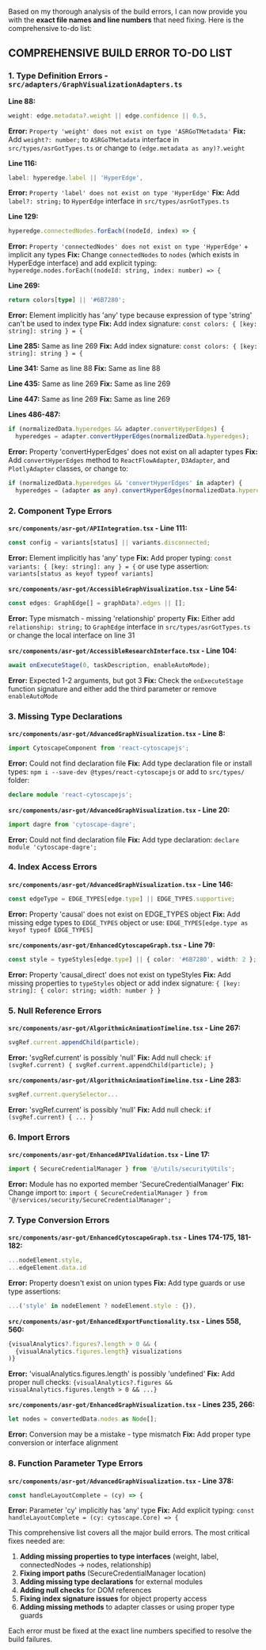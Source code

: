 Based on my thorough analysis of the build errors, I can now provide you with the **exact file names and line numbers** that need fixing. Here is the comprehensive to-do list:

## **COMPREHENSIVE BUILD ERROR TO-DO LIST**

### **1. Type Definition Errors - `src/adapters/GraphVisualizationAdapters.ts`**

**Line 88:** 
```typescript
weight: edge.metadata?.weight || edge.confidence || 0.5,
```
**Error:** `Property 'weight' does not exist on type 'ASRGoTMetadata'`
**Fix:** Add `weight?: number;` to `ASRGoTMetadata` interface in `src/types/asrGotTypes.ts` or change to `(edge.metadata as any)?.weight`

**Line 116:**
```typescript
label: hyperedge.label || 'HyperEdge',
```
**Error:** `Property 'label' does not exist on type 'HyperEdge'`
**Fix:** Add `label?: string;` to `HyperEdge` interface in `src/types/asrGotTypes.ts`

**Line 129:**
```typescript
hyperedge.connectedNodes.forEach((nodeId, index) => {
```
**Error:** `Property 'connectedNodes' does not exist on type 'HyperEdge'` + implicit any types
**Fix:** Change `connectedNodes` to `nodes` (which exists in HyperEdge interface) and add explicit typing: `hyperedge.nodes.forEach((nodeId: string, index: number) => {`

**Line 269:**
```typescript
return colors[type] || '#6B7280';
```
**Error:** Element implicitly has 'any' type because expression of type 'string' can't be used to index type
**Fix:** Add index signature: `const colors: { [key: string]: string } = {`

**Line 285:** Same as line 269
**Fix:** Add index signature: `const colors: { [key: string]: string } = {`

**Line 341:** Same as line 88
**Fix:** Same as line 88

**Line 435:** Same as line 269
**Fix:** Same as line 269

**Line 447:** Same as line 269
**Fix:** Same as line 269

**Lines 486-487:**
```typescript
if (normalizedData.hyperedges && adapter.convertHyperEdges) {
  hyperedges = adapter.convertHyperEdges(normalizedData.hyperedges);
```
**Error:** Property 'convertHyperEdges' does not exist on all adapter types
**Fix:** Add `convertHyperEdges` method to `ReactFlowAdapter`, `D3Adapter`, and `PlotlyAdapter` classes, or change to:
```typescript
if (normalizedData.hyperedges && 'convertHyperEdges' in adapter) {
  hyperedges = (adapter as any).convertHyperEdges(normalizedData.hyperedges);
```

### **2. Component Type Errors**

**`src/components/asr-got/APIIntegration.tsx` - Line 111:**
```typescript
const config = variants[status] || variants.disconnected;
```
**Error:** Element implicitly has 'any' type
**Fix:** Add proper typing: `const variants: { [key: string]: any } = {` or use type assertion: `variants[status as keyof typeof variants]`

**`src/components/asr-got/AccessibleGraphVisualization.tsx` - Line 54:**
```typescript
const edges: GraphEdge[] = graphData?.edges || [];
```
**Error:** Type mismatch - missing 'relationship' property
**Fix:** Either add `relationship: string;` to `GraphEdge` interface in `src/types/asrGotTypes.ts` or change the local interface on line 31

**`src/components/asr-got/AccessibleResearchInterface.tsx` - Line 104:**
```typescript
await onExecuteStage(0, taskDescription, enableAutoMode);
```
**Error:** Expected 1-2 arguments, but got 3
**Fix:** Check the `onExecuteStage` function signature and either add the third parameter or remove `enableAutoMode`

### **3. Missing Type Declarations**

**`src/components/asr-got/AdvancedGraphVisualization.tsx` - Line 8:**
```typescript
import CytoscapeComponent from 'react-cytoscapejs';
```
**Error:** Could not find declaration file
**Fix:** Add type declaration file or install types: `npm i --save-dev @types/react-cytoscapejs` or add to `src/types/` folder:
```typescript
declare module 'react-cytoscapejs';
```

**`src/components/asr-got/AdvancedGraphVisualization.tsx` - Line 20:**
```typescript
import dagre from 'cytoscape-dagre';
```
**Error:** Could not find declaration file
**Fix:** Add type declaration: `declare module 'cytoscape-dagre';`

### **4. Index Access Errors**

**`src/components/asr-got/AdvancedGraphVisualization.tsx` - Line 146:**
```typescript
const edgeType = EDGE_TYPES[edge.type] || EDGE_TYPES.supportive;
```
**Error:** Property 'causal' does not exist on EDGE_TYPES object
**Fix:** Add missing edge types to `EDGE_TYPES` object or use: `EDGE_TYPES[edge.type as keyof typeof EDGE_TYPES]`

**`src/components/asr-got/EnhancedCytoscapeGraph.tsx` - Line 79:**
```typescript
const style = typeStyles[edge.type] || { color: '#6B7280', width: 2 };
```
**Error:** Property 'causal_direct' does not exist on typeStyles
**Fix:** Add missing properties to `typeStyles` object or add index signature: `{ [key: string]: { color: string; width: number } }`

### **5. Null Reference Errors**

**`src/components/asr-got/AlgorithmicAnimationTimeline.tsx` - Line 267:**
```typescript
svgRef.current.appendChild(particle);
```
**Error:** 'svgRef.current' is possibly 'null'
**Fix:** Add null check: `if (svgRef.current) { svgRef.current.appendChild(particle); }`

**`src/components/asr-got/AlgorithmicAnimationTimeline.tsx` - Line 283:**
```typescript
svgRef.current.querySelector...
```
**Error:** 'svgRef.current' is possibly 'null'
**Fix:** Add null check: `if (svgRef.current) { ... }`

### **6. Import Errors**

**`src/components/asr-got/EnhancedAPIValidation.tsx` - Line 17:**
```typescript
import { SecureCredentialManager } from '@/utils/securityUtils';
```
**Error:** Module has no exported member 'SecureCredentialManager'
**Fix:** Change import to: `import { SecureCredentialManager } from '@/services/security/SecureCredentialManager';`

### **7. Type Conversion Errors**

**`src/components/asr-got/EnhancedCytoscapeGraph.tsx` - Lines 174-175, 181-182:**
```typescript
...nodeElement.style,
...edgeElement.data.id
```
**Error:** Property doesn't exist on union types
**Fix:** Add type guards or use type assertions:
```typescript
...('style' in nodeElement ? nodeElement.style : {}),
```

**`src/components/asr-got/EnhancedExportFunctionality.tsx` - Lines 558, 560:**
```typescript
{visualAnalytics?.figures?.length > 0 && (
  {visualAnalytics.figures.length} visualizations
)}
```
**Error:** 'visualAnalytics.figures.length' is possibly 'undefined'
**Fix:** Add proper null checks: `{visualAnalytics?.figures && visualAnalytics.figures.length > 0 && ...}`

**`src/components/asr-got/EnhancedGraphVisualization.tsx` - Lines 235, 266:**
```typescript
let nodes = convertedData.nodes as Node[];
```
**Error:** Conversion may be a mistake - type mismatch
**Fix:** Add proper type conversion or interface alignment

### **8. Function Parameter Type Errors**

**`src/components/asr-got/AdvancedGraphVisualization.tsx` - Line 378:**
```typescript
const handleLayoutComplete = (cy) => {
```
**Error:** Parameter 'cy' implicitly has 'any' type
**Fix:** Add explicit typing: `const handleLayoutComplete = (cy: cytoscape.Core) => {`

This comprehensive list covers all the major build errors. The most critical fixes needed are:

1. **Adding missing properties to type interfaces** (weight, label, connectedNodes → nodes, relationship)
2. **Fixing import paths** (SecureCredentialManager location)
3. **Adding missing type declarations** for external modules
4. **Adding null checks** for DOM references
5. **Fixing index signature issues** for object property access
6. **Adding missing methods** to adapter classes or using proper type guards

Each error must be fixed at the exact line numbers specified to resolve the build failures.